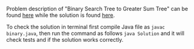 Problem description of "Binary Search Tree to Greater Sum Tree" can be found [here](https://leetcode.com/problems/binary-search-tree-to-greater-sum-tree/) while the solution is found [here](https://github.com/aurimas13/Solutions-To-Problems/blob/main/LeetCode/Java%20Solutions/Binary%20Search%20Tree%20to%20Greater%20Sum%20Tree/binary.java).

To check the solution in terminal first compile Java file as `javac binary.java`, then run the command as follows `java Solution` and it will check tests and if the solution works correctly.
